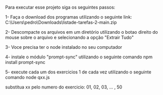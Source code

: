 Para executar esse projeto siga os seguintes passos:

1- Faça o download dos programas utilizando o seguinte link: C:\Users\pedro\Downloads\listade-tarefas-2-main.zip

2- Descompacte os arquivos em um diretório utilizando o botao direito do mouse sobre o arquivo e selecionando a opção "Extrair Tudo"

3- Voce precisa ter o node instalado no seu computador

4- instale o módulo "prompt-sync" utilizando o seguinte comando npm install prompt-sync

5- execute cada um dos exercicios 1 de cada vez utilizando o seguinte comando node qxx.js

substitua xx pelo numero do exercicio: 01, 02, 03, ... , 50
